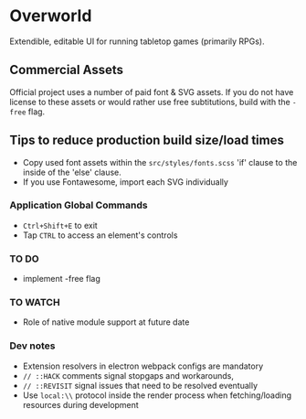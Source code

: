 # Overworld
Extendible, editable UI for running tabletop games (primarily RPGs).

## Commercial Assets
Official project uses a number of paid font & SVG assets. If you do not have license to these assets or would rather use free subtitutions, build with the `-free` flag.

## Tips to reduce production build size/load times
+ Copy used font assets within the `src/styles/fonts.scss` 'if' clause to the inside of the 'else' clause.
+ If you use Fontawesome, import each SVG individually

### Application Global Commands
+ `Ctrl+Shift+E` to exit
+ Tap `CTRL` to access an element's controls

### TO DO
+ implement -free flag

### TO WATCH
+ Role of native module support at future date

### Dev notes
+ Extension resolvers in electron webpack configs are mandatory
+ `// ::HACK` comments signal stopgaps and workarounds,
+ `// ::REVISIT` signal issues that need to be resolved eventually
+ Use `local:\\` protocol inside the render process when fetching/loading resources during development